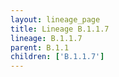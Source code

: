 ```yaml
---
layout: lineage_page
title: Lineage B.1.1.7
lineage: B.1.1.7
parent: B.1.1
children: ['B.1.1.7']
---
```

